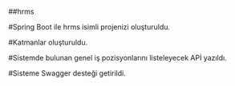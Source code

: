 ##hrms

#Spring Boot ile hrms isimli projenizi oluşturuldu.

#Katmanlar oluşturuldu.

#Sistemde bulunan genel iş pozisyonlarını listeleyecek APİ yazıldı.

#Sisteme Swagger desteği getirildi.





